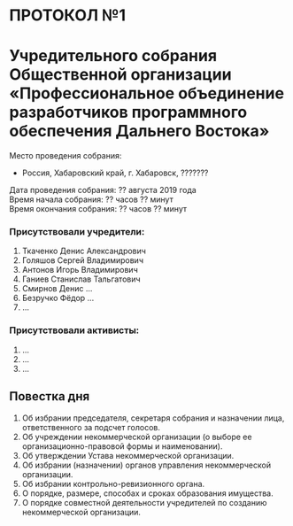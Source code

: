 # ПРОТОКОЛ №1

# Учредительного собрания Общественной организации «Профессиональное объединение разработчиков программного обеспечения Дальнего Востока»

Место проведения собрания:  
+ Россия, Хабаровский край, г. Хабаровск, ???????  			                                                                                    

Дата проведения собрания:  ?? августа 2019 года  
Время начала собрания: ?? часов ?? минут  
Время окончания собрания: ?? часов ?? минут


### Присутствовали учредители:
1. Ткаченко Денис Александрович
2. Голяшов Сергей Владимирович
3. Антонов Игорь Владимирович
4. Ганиев Станислав Тальгатович
5. Смирнов Денис ...
6. Безручко Фёдор ...
7. ...

### Присутствовали активисты:
1. ...
2. ...
3. ...

## Повестка дня

1.	Об избрании председателя, секретаря собрания и назначении лица, ответственного за подсчет голосов.
2.	Об учреждении некоммерческой организации (о выборе ее организационно-правовой формы и наименовании).
3.	Об утверждении Устава некоммерческой организации.
4.	Об избрании (назначении) органов управления некоммерческой организации. 
5.	Об избрании контрольно-ревизионного органа.
6.	О порядке, размере, способах и сроках образования имущества.
7.	О порядке совместной деятельности учредителей по созданию некоммерческой организации.

